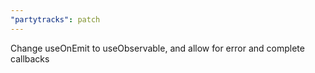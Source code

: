 ```yaml
---
"partytracks": patch
---
```


Change useOnEmit to useObservable, and allow for error and complete callbacks
